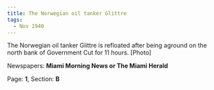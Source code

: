 ```yaml
---  
title: The Norwegian oil tanker Glittre  
tags:  
  - Nov 1940  
---  
```

  
The Norwegian oil tanker Glittre is refloated after being aground on the north bank of Government Cut for 11 hours. [Photo]  
  
Newspapers: **Miami Morning News or The Miami Herald**  
  
Page: **1**, Section: **B** 
